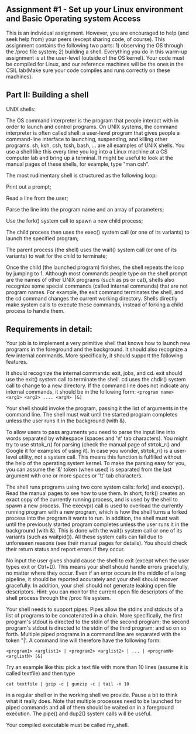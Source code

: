 ## Assignment #1 - Set up your Linux environment and Basic Operating system Access
This is an individual assignment. However, you are encouraged to help (and seek help from) your peers (except sharing code, of course). This assignment contains the following two parts: 1) observing the OS through the /proc file system; 2) building a shell. Everything you do in this warm-up assignment is at the user-level (outside of the OS kernel). Your code must be compiled for Linux, and our reference machines will be the ones in the CSIL lab(Make sure your code compiles and runs correctly on these machines).

## Part II: Building a shell
UNIX shells:

The OS command interpreter is the program that people interact with in order to launch and control programs. On UNIX systems, the command interpreter is often called shell: a user-level program that gives people a command-line interface to launching, suspending, and killing other programs. sh, ksh, csh, tcsh, bash, ... are all examples of UNIX shells. You use a shell like this every time you log into a Linux machine at a CS computer lab and bring up a terminal. It might be useful to look at the manual pages of these shells, for example, type "man csh".

The most rudimentary shell is structured as the following loop:

Print out a prompt;

Read a line from the user;

Parse the line into the program name and an array of parameters;

Use the fork() system call to spawn a new child process;

The child process then uses the exec() system call (or one of its variants) to launch the specified program;

The parent process (the shell) uses the wait() system call (or one of its variants) to wait for the child to terminate;

Once the child (the launched program) finishes, the shell repeats the loop by jumping to 1.
Although most commands people type on the shell prompt are the names of other UNIX programs (such as ps or cat), shells also recognize some special commands (called internal commands) that are not program names. For example, the exit command terminates the shell, and the cd command changes the current working directory. Shells directly make system calls to execute these commands, instead of forking a child process to handle them.

## Requirements in detail:
Your job is to implement a very primitive shell that knows how to launch new programs in the foreground and the background. It should also recognize a few internal commands. More specifically, it should support the following features.

It should recognize the internal commands: exit, jobs, and cd. exit should use the exit() system call to terminate the shell. cd uses the chdir() system call to change to a new directory.
If the command line does not indicate any internal commands, it should be in the following form:
```<program name> <arg1> <arg2> .... <argN> [&]```
   
Your shell should invoke the program, passing it the list of arguments in the command line. The shell must wait until the started program completes unless the user runs it in the background (with &).

To allow users to pass arguments you need to parse the input line into words separated by whitespace (spaces and '\t' tab characters). You might try to use strtok_r() for parsing (check the manual page of strtok_r() and Google it for examples of using it). In case you wonder, strtok_r() is a user-level utility, not a system call. This means this function is fulfilled without the help of the operating system kernel. To make the parsing easy for you, you can assume the '&' token (when used) is separated from the last argument with one or more spaces or '\t' tab characters.

The shell runs programs using two core system calls: fork() and execvp(). Read the manual pages to see how to use them. In short, fork() creates an exact copy of the currently running process, and is used by the shell to spawn a new process. The execvp() call is used to overload the currently running program with a new program, which is how the shell turns a forked process into the program it wants to run. In addition, the shell must wait until the previously started program completes unless the user runs it in the background (with &). This is done with the wait() system call or one of its variants (such as waitpid()). All these system calls can fail due to unforeseen reasons (see their manual pages for details). You should check their return status and report errors if they occur.

No input the user gives should cause the shell to exit (except when the user types exit or Ctrl+D). This means your shell should handle errors gracefully, no matter where they occur. Even if an error occurs in the middle of a long pipeline, it should be reported accurately and your shell should recover gracefully. In addition, your shell should not generate leaking open file descriptors. Hint: you can monitor the current open file descriptors of the shell process through the /proc file system.

Your shell needs to support pipes. Pipes allow the stdins and stdouts of a list of programs to be concatenated in a chain. More specifically, the first program's stdout is directed to the stdin of the second program; the second program's stdout is directed to the stdin of the third program; and so on so forth. Multiple piped programs in a command line are separated with the token "|'. A command line will therefore have the following form:

```<program1> <arglist1> | <program2> <arglist2> | ... | <programN> <arglistN> [&]```

Try an example like this: pick a text file with more than 10 lines (assume it is called textfile) and then type

```cat textfile | gzip -c | gunzip -c | tail -n 10```

in a regular shell or in the working shell we provide. Pause a bit to think what it really does. Note that multiple processes need to be launched for piped commands and all of them should be waited on in a foreground execution. The pipe() and dup2() system calls will be useful.

Your compiled executable must be called my_shell.
